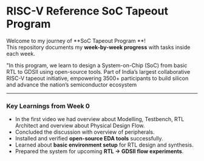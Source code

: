 #  RISC-V Reference SoC Tapeout Program 
<div align="center">


</div>


Welcome to my journey of **SoC Tapeout Program **!  
This repository documents my **week-by-week progress** with tasks inside each week.  

"In this program, we learn to design a System-on-Chip (SoC) from basic RTL to GDSII using open-source tools. Part of India’s largest collaborative RISC-V tapeout initiative, empowering 3500+ participants to build silicon and advance the nation’s semiconductor ecosystem

---


###  Key Learnings from Week 0
- In the first video we had overview about Modelling, Testbench, RTL Architect and overview about Physical Design Flow.
- Concluded the discussion with overview of peripherals.
- Installed and verified **open-source EDA tools** successfully.  
- Learned about **basic environment setup** for RTL design and synthesis.  
- Prepared the system for upcoming **RTL → GDSII flow experiments**.









